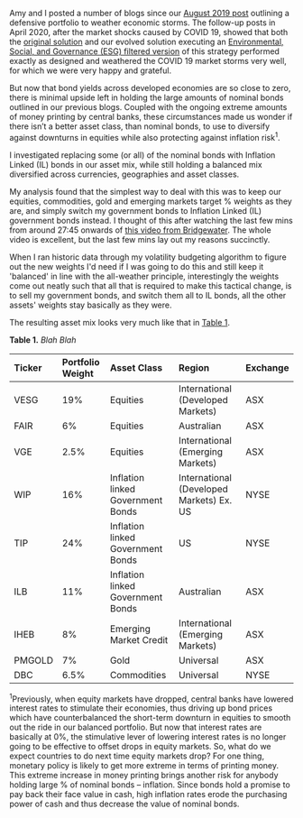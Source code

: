 
Amy and I posted a number of blogs since our [August 2019 post][2] outlining a defensive portfolio to weather economic storms. The follow-up posts in April 2020, after the market shocks caused by COVID 19, showed that both the [original solution][3] and our evolved solution executing an [Environmental, Social, and Governance (ESG) filtered version][4] of this strategy performed exactly as designed and weathered the COVID 19 market storms very well, for which we were very happy and grateful. 

But now that bond yields across developed economies are so close to zero, there is minimal upside left in holding the large amounts of nominal bonds outlined in our previous blogs. Coupled with the ongoing extreme amounts of money printing by central banks, these circumstances made us wonder if there isn’t a better asset class, than nominal bonds, to use to diversify against downturns in equities while also protecting against inflation risk<sup>1</sup>.

I investigated replacing some (or all) of the nominal bonds with Inflation Linked (IL) bonds in our asset mix, while still holding a balanced mix diversified across currencies, geographies and asset classes.

My analysis found that the simplest way to deal with this was to keep our equities, commodities, gold and emerging markets target % weights as they are, and simply switch my government bonds to Inflation Linked (IL) government bonds instead. I thought of this after watching the last few mins from around 27:45 onwards of [this video from Bridgewater][5]. The whole video is excellent, but the last few mins lay out my reasons succinctly.

When I ran historic data through my volatility budgeting algorithm to figure out the new weights I'd need if I was going to do this and still keep it 'balanced' in line with the all-weather principle, interestingly the weights come out neatly such that all that is required to make this tactical change, is to sell my government bonds, and switch them all to IL bonds, all the other assets' weights stay basically as they were.

The resulting asset mix looks very much like that in [Table 1](#table-1-link).  


**Table 1.** *Blah Blah*
<a name="table-1-link"></a>

|Ticker |Portfolio Weight |Asset Class |Region|Exchange|
|:---|:---|:---|:---|:---|
|VESG |19%|Equities |International (Developed Markets)|ASX|
|FAIR |6%|Equities |Australian|ASX|
|VGE |2.5%|Equities  |International (Emerging Markets)|ASX|
|WIP |16%|Inflation linked Government Bonds|International (Developed Markets) Ex. US| NYSE|
|TIP |24%|Inflation linked Government Bonds|US| NYSE|
|ILB |11%  |Inflation linked Government Bonds|Australian|ASX|
|IHEB  |8%|Emerging Market Credit|International (Emerging Markets)|ASX|
|PMGOLD |7%|Gold|Universal|ASX|
|DBC |6.5%|Commodities|Universal|NYSE|



<sup>1</sup>Previously, when equity markets have dropped, central banks have lowered interest rates to stimulate their economies, thus driving up bond prices which have counterbalanced the short-term downturn in equities to smooth out the ride in our balanced portfolio. But now that interest rates are basically at 0%, the stimulative lever of lowering interest rates is no longer going to be effective to offset drops in equity markets. So, what do we expect countries to do next time equity markets drop? For one thing, monetary policy is likely to get more extreme in terms of printing money. This extreme increase in money printing brings another risk for anybody holding large % of nominal bonds – inflation. Since bonds hold a promise to pay back their face value in cash, high inflation rates erode the purchasing power of cash and thus decrease the value of nominal bonds. 




[1]: https://amyquinton.github.io/about/
[2]: https://dpnewman.com/Global-All-weather-portfolios-investment-adventures-of-an-Aussie-couple/
[3]: https://dpnewman.com/all-weather-update/
[4]: https://amyquinton.github.io/global-esg-all-weather-via-asx/
[5]: https://www.youtube.com/watch?v=Gb6OtuW8DVI&t=0s
